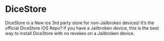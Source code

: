 # DiceStore
DiceStore is a New ios 3rd party store for non-Jailbroken devices! It’s the official DiceStore iOS Repo? If you have a Jailbroken device, this is the best way to install DiceStore with no revokes on a Jailbroken device.
